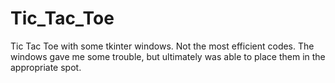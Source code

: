# Tic_Tac_Toe
Tic Tac Toe with some tkinter windows.
Not the most efficient codes.
The windows gave me some trouble, but ultimately was able to place them in the appropriate spot.
